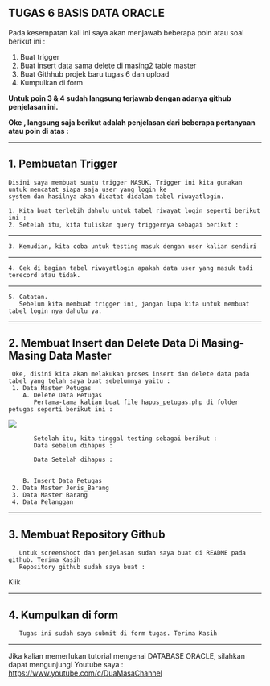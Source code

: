 ## TUGAS 6 BASIS DATA ORACLE

   Pada kesempatan kali ini saya akan menjawab beberapa poin atau soal berikut ini :
   1.	Buat trigger
   2.	Buat insert data sama delete di masing2 table master
   3.	Buat Githhub projek baru tugas 6 dan upload
   4. Kumpulkan di form
 
   **Untuk poin 3 & 4 sudah langsung terjawab dengan adanya github penjelasan ini.**
   
   **Oke , langsung saja berikut adalah penjelasan dari beberapa pertanyaan atau poin di atas :**

-------------------------------------------------------------------------------------------
##  1. Pembuatan Trigger

    Disini saya membuat suatu trigger MASUK. Trigger ini kita gunakan untuk mencatat siapa saja user yang login ke 
    system dan hasilnya akan dicatat didalam tabel riwayatlogin.
    
    1. Kita buat terlebih dahulu untuk tabel riwayat login seperti berikut ini :
    2. Setelah itu, kita tuliskan query triggernya sebagai berikut :
    
-------------------------------------------------------------------------------------------
    3. Kemudian, kita coba untuk testing masuk dengan user kalian sendiri
   

-------------------------------------------------------------------------------------------
    4. Cek di bagian tabel riwayatlogin apakah data user yang masuk tadi terecord atau tidak.
  

-------------------------------------------------------------------------------------------
    5. Catatan.
       Sebelum kita membuat trigger ini, jangan lupa kita untuk membuat tabel login nya dahulu ya.


-------------------------------------------------------------------------------------------
##  2. Membuat Insert dan Delete Data Di Masing-Masing Data Master

     Oke, disini kita akan melakukan proses insert dan delete data pada tabel yang telah saya buat sebelumnya yaitu :
     1. Data Master Petugas
        A. Delete Data Petugas
           Pertama-tama kalian buat file hapus_petugas.php di folder petugas seperti berikut ini :         
   <img src= "https://user-images.githubusercontent.com/45529723/146665480-b80904d3-114a-40c2-8259-e81a4f1b66f9.PNG" />
           
           Setelah itu, kita tinggal testing sebagai berikut :
           Data sebelum dihapus : 
           
           Data Setelah dihapus :
           
           
        B. Insert Data Petugas
     2. Data Master Jenis_Barang
     3. Data Master Barang
     4. Data Pelanggan
 
-------------------------------------------------------------------------------------------



##  3. Membuat Repository Github
       Untuk screenshoot dan penjelasan sudah saya buat di README pada github. Terima Kasih
       Repository github sudah saya buat :
       
Klik 
       
       
       
-------------------------------------------------------------------------------------------            
##  4. Kumpulkan di form
       
       Tugas ini sudah saya submit di form tugas. Terima Kasih
       
 -------------------------------------------------------------------------------------------         
Jika kalian memerlukan tutorial mengenai DATABASE ORACLE, silahkan dapat mengunjungi Youtube saya :
 https://www.youtube.com/c/DuaMasaChannel



